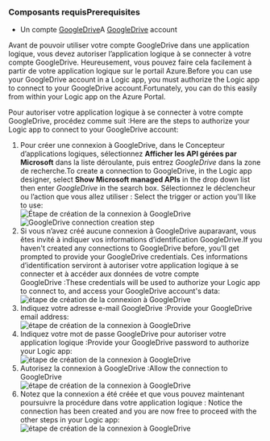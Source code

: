 ### <a name="prerequisites"></a><span data-ttu-id="149bc-101">Composants requis</span><span class="sxs-lookup"><span data-stu-id="149bc-101">Prerequisites</span></span>
* <span data-ttu-id="149bc-102">Un compte [GoogleDrive](https://www.google.com/drive/)</span><span class="sxs-lookup"><span data-stu-id="149bc-102">A [GoogleDrive](https://www.google.com/drive/) account</span></span>  

<span data-ttu-id="149bc-103">Avant de pouvoir utiliser votre compte GoogleDrive dans une application logique, vous devez autoriser l’application logique à se connecter à votre compte GoogleDrive. Heureusement, vous pouvez faire cela facilement à partir de votre application logique sur le portail Azure.</span><span class="sxs-lookup"><span data-stu-id="149bc-103">Before you can use your GoogleDrive account in a Logic app, you must authorize the Logic app to connect to your GoogleDrive account.Fortunately, you can do this easily from within your Logic app on the Azure Portal.</span></span>  

<span data-ttu-id="149bc-104">Pour autoriser votre application logique à se connecter à votre compte GoogleDrive, procédez comme suit :</span><span class="sxs-lookup"><span data-stu-id="149bc-104">Here are the steps to authorize your Logic app to connect to your GoogleDrive account:</span></span>  

1. <span data-ttu-id="149bc-105">Pour créer une connexion à GoogleDrive, dans le Concepteur d’applications logiques, sélectionnez **Afficher les API gérées par Microsoft** dans la liste déroulante, puis entrez *GoogleDrive* dans la zone de recherche.</span><span class="sxs-lookup"><span data-stu-id="149bc-105">To create a connection to GoogleDrive, in the Logic app designer, select **Show Microsoft managed APIs** in the drop down list then enter *GoogleDrive* in the search box.</span></span> <span data-ttu-id="149bc-106">Sélectionnez le déclencheur ou l’action que vous allez utiliser : </span><span class="sxs-lookup"><span data-stu-id="149bc-106">Select the trigger or action you'll like to use:</span></span>  
   <span data-ttu-id="149bc-107">![Étape de création de la connexion à GoogleDrive](./media/connectors-create-api-googledrive/googledrive-1.png)</span><span class="sxs-lookup"><span data-stu-id="149bc-107">![GoogleDrive connection creation step](./media/connectors-create-api-googledrive/googledrive-1.png)</span></span>  
2. <span data-ttu-id="149bc-108">Si vous n’avez créé aucune connexion à GoogleDrive auparavant, vous êtes invité à indiquer vos informations d’identification GoogleDrive.</span><span class="sxs-lookup"><span data-stu-id="149bc-108">If you haven't created any connections to GoogleDrive before, you'll get prompted to provide your GoogleDrive credentials.</span></span> <span data-ttu-id="149bc-109">Ces informations d’identification serviront à autoriser votre application logique à se connecter et à accéder aux données de votre compte GoogleDrive :</span><span class="sxs-lookup"><span data-stu-id="149bc-109">These credentials will be used to authorize your Logic app to connect to, and access your GoogleDrive account's data:</span></span>  
   ![étape de création de la connexion à GoogleDrive](./media/connectors-create-api-googledrive/googledrive-2.png)  
3. <span data-ttu-id="149bc-111">Indiquez votre adresse e-mail GoogleDrive :</span><span class="sxs-lookup"><span data-stu-id="149bc-111">Provide your GoogleDrive email address:</span></span>  
   ![étape de création de la connexion à GoogleDrive](./media/connectors-create-api-googledrive/googledrive-3.png)  
4. <span data-ttu-id="149bc-113">Indiquez votre mot de passe GoogleDrive pour autoriser votre application logique :</span><span class="sxs-lookup"><span data-stu-id="149bc-113">Provide your GoogleDrive password to authorize your Logic app:</span></span>  
   ![étape de création de la connexion à GoogleDrive](./media/connectors-create-api-googledrive/googledrive-4.png)
5. <span data-ttu-id="149bc-115">Autorisez la connexion à GoogleDrive :</span><span class="sxs-lookup"><span data-stu-id="149bc-115">Allow the connection to GoogleDrive</span></span>  
   ![étape de création de la connexion à GoogleDrive](./media/connectors-create-api-googledrive/googledrive-5.png)  
6. <span data-ttu-id="149bc-117">Notez que la connexion a été créée et que vous pouvez maintenant poursuivre la procédure dans votre application logique : </span><span class="sxs-lookup"><span data-stu-id="149bc-117">Notice the connection has been created and you are now free to proceed with the other steps in your Logic app:</span></span>  
   ![étape de création de la connexion à GoogleDrive](./media/connectors-create-api-googledrive/googledrive-6.png)  

